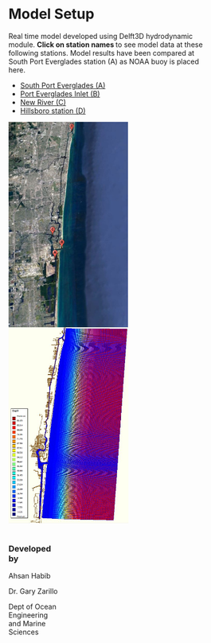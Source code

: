 
<html>
  

<style>
.column {
  float: left;
  padding: 2px;
}

.left {
  width: 80%;
}

.right {
  width: 20%;
}
</style>

<body>
<div class="column left">
    <h1>Model Setup </h1>
    <p>
Real time model developed using Delft3D hydrodynamic module. <strong> Click on station names </strong> to see model data at these following stations. Model results have been compared at South Port Everglades station (A) as NOAA buoy is placed here.
    </p>
 
<ul>
 <li><a href="waterlevel_porteverglades.jpg" target="_blank"> South Port Everglades (A)</a></li>
 <li><a href="waterlevel_evergladesinlet.jpg" target="_blank"> Port Everglades Inlet (B)</a></li>
 <li><a href="waterlevel_plantriver.jpg" target="_blank"> New River (C)</a></li>
 <li><a href="waterlevel_hillsboroinlet.jpg" target="_blank"> Hillsboro station (D)</a></li> 
</ul>

  <a href="gmap4.JPG"> <img src="gmap4.JPG" width="240" align="left"> </a> 
  <a href="c24.JPG"> <img src="c24.JPG" width="241" align="center"> </a> 
  
</div>

  <div class="column right">
    <h3>Developed by</h3>
    <p> Ahsan Habib </p>
    <p>Dr. Gary Zarillo </p>
  <p> Dept of Ocean Engineering and Marine Sciences </p>
  </div>
</body>
</html>


